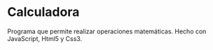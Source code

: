 # Calculadora
Programa que permite realizar operaciones matemáticas. Hecho con JavaScript, Html5 y Css3. 

